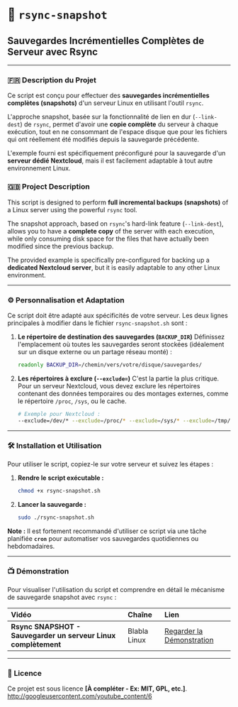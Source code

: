 # 💾 `rsync-snapshot`

## Sauvegardes Incrémentielles Complètes de Serveur avec Rsync

-----

### 🇫🇷 Description du Projet

Ce script est conçu pour effectuer des **sauvegardes incrémentielles complètes (snapshots)** d'un serveur Linux en utilisant l'outil `rsync`.

L'approche snapshot, basée sur la fonctionnalité de lien en dur (`--link-dest`) de `rsync`, permet d'avoir une **copie complète** du serveur à chaque exécution, tout en ne consommant de l'espace disque que pour les fichiers qui ont réellement été modifiés depuis la sauvegarde précédente.

L'exemple fourni est spécifiquement préconfiguré pour la sauvegarde d'un **serveur dédié Nextcloud**, mais il est facilement adaptable à tout autre environnement Linux.

### 🇬🇧 Project Description

This script is designed to perform **full incremental backups (snapshots)** of a Linux server using the powerful `rsync` tool.

The snapshot approach, based on `rsync`'s hard-link feature (`--link-dest`), allows you to have a **complete copy** of the server with each execution, while only consuming disk space for the files that have actually been modified since the previous backup.

The provided example is specifically pre-configured for backing up a **dedicated Nextcloud server**, but it is easily adaptable to any other Linux environment.

-----

### ⚙️ Personnalisation et Adaptation

Ce script doit être adapté aux spécificités de votre serveur. Les deux lignes principales à modifier dans le fichier `rsync-snapshot.sh` sont :

1.  **Le répertoire de destination des sauvegardes (`BACKUP_DIR`)**
    Définissez l'emplacement où toutes les sauvegardes seront stockées (idéalement sur un disque externe ou un partage réseau monté) :

    ```bash
    readonly BACKUP_DIR=/chemin/vers/votre/disque/sauvegardes/
    ```

2.  **Les répertoires à exclure (`--exclude=`)**
    C'est la partie la plus critique. Pour un serveur Nextcloud, vous devez exclure les répertoires contenant des données temporaires ou des montages externes, comme le répertoire `/proc`, `/sys`, ou le cache.

    ```bash
    # Exemple pour Nextcloud :
    --exclude=/dev/* --exclude=/proc/* --exclude=/sys/* --exclude=/tmp/* ...
    ```

-----

### 🛠️ Installation et Utilisation

Pour utiliser le script, copiez-le sur votre serveur et suivez les étapes :

1.  **Rendre le script exécutable :**

    ```bash
    chmod +x rsync-snapshot.sh
    ```

2.  **Lancer la sauvegarde :**

    ```bash
    sudo ./rsync-snapshot.sh
    ```

**Note :** Il est fortement recommandé d'utiliser ce script via une tâche planifiée **`cron`** pour automatiser vos sauvegardes quotidiennes ou hebdomadaires.

-----

### 📺 Démonstration

Pour visualiser l'utilisation du script et comprendre en détail le mécanisme de sauvegarde snapshot avec `rsync` :

| Vidéo | Chaîne | Lien |
| :--- | :--- | :--- |
| **Rsync SNAPSHOT - Sauvegarder un serveur Linux complètement** | Blabla Linux | [Regarder la Démonstration](http://www.youtube.com/watch?v=xMMLwsEq8lI) |

-----

### 📝 Licence

Ce projet est sous licence **[À compléter - Ex: MIT, GPL, etc.]**.
http://googleusercontent.com/youtube_content/6
